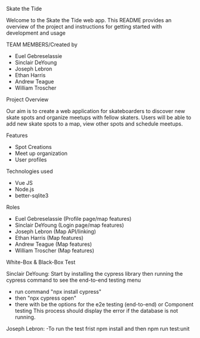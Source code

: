 Skate the Tide

Welcome to the Skate the Tide web app. This README provides an overview of the project and instructions for getting started with development and usage

TEAM MEMBERS/Created by

- Euel Gebreselassie
- Sinclair DeYoung
- Joseph Lebron
- Ethan Harris
- Andrew Teague
- William Troscher

Project Overview

Our aim is to create a web application for skateboarders to discover new skate spots and organize meetups with fellow skaters. Users will be able to add new skate spots to a map, view other spots and schedule meetups.

Features

- Spot Creations
- Meet up organization
- User profiles

Technologies used
* Vue JS
* Node.js
* better-sqlite3

Roles

- Euel Gebreselassie (Profile page/map features)
- Sinclair DeYoung (Login page/map features)
- Joseph Lebron (Map API/linking)
- Ethan Harris (Map features)
- Andrew Teague (Map features)
- William Troscher (Map features)

White-Box & Black-Box Test

Sinclair DeYoung:
  Start by installing the cypress library then running the cypress command to see the end-to-end testing menu
  - run command "npx install cypress"
  - then "npx cypress open"
  - there with be the options for the e2e testing (end-to-end) or Component testing
This process should display the error if the database is not running.

Joseph Lebron:
 -To run the test frist npm install and then npm run test:unit